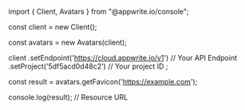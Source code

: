 import { Client,  Avatars } from "@appwrite.io/console";

const client = new Client();

const avatars = new Avatars(client);

client
    .setEndpoint('https://cloud.appwrite.io/v1') // Your API Endpoint
    .setProject('5df5acd0d48c2') // Your project ID
;

const result = avatars.getFavicon('https://example.com');

console.log(result); // Resource URL